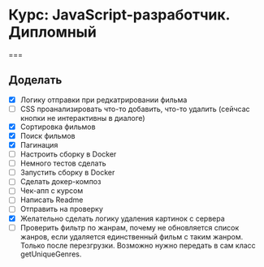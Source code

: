# Курс: JavaScript-разработчик. Дипломный

===

## Доделать

-   [x] Логику отправки при редкатрировании фильма
-   [ ] CSS проанализировать что-то добавить, что-то удалить (сейчсас кнопки не интерактивны в диалоге)
-   [x] Сортировка фильмов
-   [x] Поиск фильмов
-   [x] Пагинация
-   [ ] Настроить сборку в Docker
-   [ ] Немного тестов сделать
-   [ ] Запустить сборку в Docker
-   [ ] Сделать докер-композ
-   [ ] Чек-апп с курсом
-   [ ] Написать Readme
-   [ ] Отправить на проверку
-   [x] Желательно сделать логику удаления картинок с сервера
-   [ ] Проверить фильтр по жанрам, почему не обновляется список жанров, если удаляется единственный фильм с таким жанром. Только после перезгрузки. Возможно нужно передать в сам класс getUniqueGenres.
